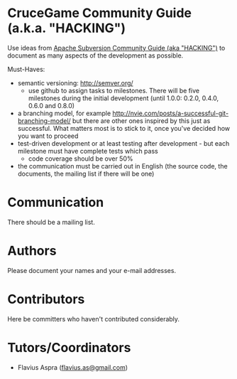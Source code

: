 CruceGame Community Guide (a.k.a. "HACKING")
=========

Use ideas from [Apache Subversion Community Guide (aka "HACKING")](http://subversion.apache.org/docs/community-guide/)
to document as many aspects of the development as possible.

Must-Haves:

* semantic versioning: http://semver.org/
  * use github to assign tasks to milestones. There will be five milestones
    during the initial development (until 1.0.0: 0.2.0, 0.4.0, 0.6.0 and 0.8.0)
* a branching model, for example http://nvie.com/posts/a-successful-git-branching-model/
  but there are other ones inspired by this just as successful. What matters most
  is to stick to it, once you've decided how you want to proceed
* test-driven development or at least testing after development - but each
  milestone must have complete tests which pass
  * code coverage should be over 50%
* the communication must be carried out in English (the source code, the documents,
  the mailing list if there will be one)


Communication
======

There should be a mailing list. 

Authors
=======

Please document your names and your e-mail addresses.


Contributors
=======

Here be committers who haven't contributed considerably.


Tutors/Coordinators
======

* Flavius Aspra (<flavius.as@gmail.com>)
